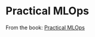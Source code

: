 # Practical MLOps

From the book: [Practical MLOps](https://www.oreilly.com/library/view/practical-mlops/9781098103002/)
